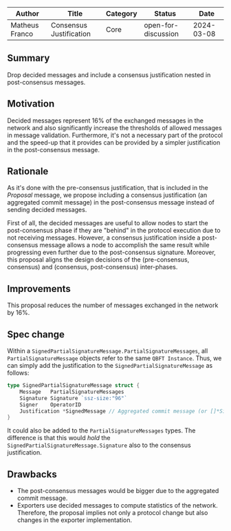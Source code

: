 |     Author     |          Title          | Category |       Status        |    Date    |
| -------------- | ----------------------- | -------- | ------------------- | ---------- |
| Matheus Franco | Consensus Justification | Core     | open-for-discussion | 2024-03-08 |

## Summary

Drop decided messages and include a consensus justification nested in post-consensus messages.

## Motivation

Decided messages represent $16$% of the exchanged messages in the network and also significantly increase the thresholds of allowed messages in message validation. Furthermore, it's not a necessary part of the protocol and the speed-up that it provides can be provided by a simpler justification in the post-consensus message.

## Rationale

As it's done with the pre-consensus justification, that is included in the *Proposal* message, we propose including a consensus justification (an aggregated commit message) in the post-consensus message instead of sending decided messages.

First of all, the decided messages are useful to allow nodes to start the post-consensus phase if they are "behind" in the protocol execution due to not receiving messages. However, a consensus justification inside a post-consensus message allows a node to accomplish the same result while progressing even further due to the post-consensus signature. Moreover, this proposal aligns the design decisions of the (pre-consensus, consensus) and (consensus, post-consensus) inter-phases.

## Improvements

This proposal reduces the number of messages exchanged in the network by $16$%.

## Spec change

Within a `SignedPartialSignatureMessage.PartialSignatureMessages`, all `PartialSignatureMessage` objects refer to the same `QBFT Instance`. Thus, we can simply add the justification to the `SignedPartialSignatureMessage` as follows:

```go
type SignedPartialSignatureMessage struct {
	Message   PartialSignatureMessages
	Signature Signature `ssz-size:"96"`
	Signer    OperatorID
    Justification *SignedMessage // Aggregated commit message (or []*SignedMessage if we ever use another asymmetric scheme that doesn't allow aggregation)
}
```

It could also be added to the `PartialSignatureMessages` types. The difference is that this would *hold* the `SignedPartialSignatureMessage.Signature` also to the consensus justification.


## Drawbacks

- The post-consensus messages would be bigger due to the aggregated commit message.
- Exporters use decided messages to compute statistics of the network. Therefore, the proposal implies not only a protocol change but also changes in the exporter implementation.